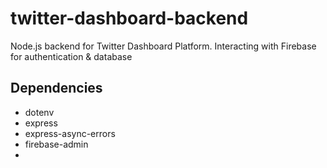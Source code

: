 # twitter-dashboard-backend

Node.js backend for Twitter Dashboard Platform. Interacting with Firebase for authentication &amp; database

## Dependencies

-   dotenv
-   express
-   express-async-errors
-   firebase-admin
-
